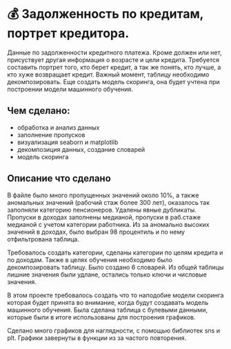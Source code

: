 # 💰 Задолженность по кредитам, портрет кредитора.

Данные по задолженности кредитного платежа. Кроме должен или нет, присуствует другая информация о возрасте и цели кредита. Требуется составить портрет того, кто берет кредит, а так же понять, кто лучше, а кто хуже возвращает кредит. Важный момент, таблицу необходимо декомпозировать. Еще создать модель скоринга, она будет учтена при построении модели машинного обучения.

## Чем сделано:
- обработка и анализ данных
- заполнение пропусков
- визуализация seaborn и matplotlib
- декомпозиция данных, создание словарей
- модель скоринга


## Описание что сделано

В файле было много пропущенных значений около 10%, а также аномальных значений (рабочий стаж более 300 лет), оказалось так заполняли категорию пенсионеров. Удалены явные дубликаты. Пропуски в доходах заполнены медианой, пропуски в раб.стаже медианой с учетом категории работника. Из за аномально высоких значений в доходах, было выбран 98 процентиль и по нему отфильтрована таблица.

Требовалось создать категории, сделаны категории по целям кредита и по доходам. Также в целях обучения необходимо было декомпозировать таблицу. Было создано 6 словарей. Из общей таблицы лишние значения были удлане, остались только ключи и числовые значения.

В этом проекте требовалось создать что то наподобие модели скоринга которая будет принята во внимание, когда будут создавать модель машинного обучения. Была сделана таблица с булевыми данными, которые были в итоге использованы для построения графиков.

Сделано много графиков для наглядности, с помощью библиотек sns и plt. Графики завернуты в функции из за частого повторения.
